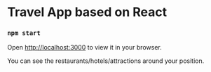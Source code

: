 # Travel App based on React

### `npm start`
Open [http://localhost:3000](http://localhost:3000) to view it in your browser.

You can see the restaurants/hotels/attractions around your position.
